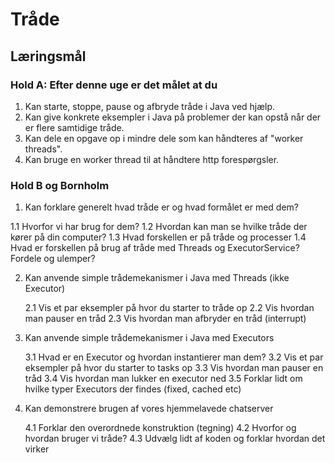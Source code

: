# Tråde

## Læringsmål

### Hold A: Efter denne uge er det målet at du

1. Kan starte, stoppe, pause og afbryde tråde i Java ved hjælp.
2. Kan give konkrete eksempler i Java på problemer der kan opstå når der er flere samtidige tråde.
3. Kan dele en opgave op i mindre dele som kan håndteres af "worker threads".
4. Kan bruge en worker thread til at håndtere http forespørgsler.

### Hold B og Bornholm

1. Kan forklare generelt hvad tråde er og hvad formålet er med dem?

  1.1 Hvorfor vi har brug for dem?
  1.2 Hvordan kan man se hvilke tråde der kører på din computer?
  1.3 Hvad forskellen er på tråde og processer
  1.4 Hvad er forskellen på brug af tråde med Threads og ExecutorService? Fordele og ulemper?

2. Kan anvende simple trådemekanismer i Java med Threads (ikke Executor)

   2.1 Vis et par eksempler på hvor du starter to tråde op
   2.2 Vis hvordan man pauser en tråd
   2.3 Vis hvordan man afbryder en tråd (interrupt)

3. Kan anvende simple trådemekanismer i Java med Executors

   3.1 Hvad er en Executor og hvordan instantierer man dem?
   3.2 Vis et par eksempler på hvor du starter to tasks op
   3.3 Vis hvordan man pauser en tråd
   3.4 Vis hvordan man lukker en executor ned
   3.5 Forklar lidt om hvilke typer Executors der findes (fixed, cached etc)

4. Kan demonstrere brugen af vores hjemmelavede chatserver

   4.1 Forklar den overordnede konstruktion (tegning)
   4.2 Hvorfor og hvordan bruger vi tråde?
   4.3 Udvælg lidt af koden og forklar hvordan det virker

